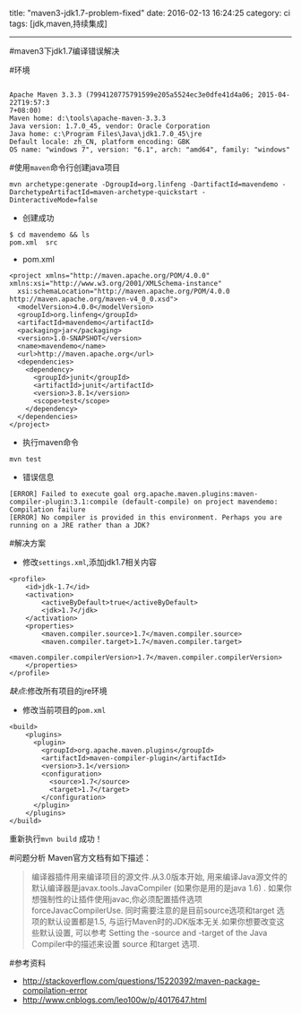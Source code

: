 title: "maven3-jdk1.7-problem-fixed"
date: 2016-02-13 16:24:25
category: ci
tags: [jdk,maven,持续集成]

---

#maven3下jdk1.7编译错误解决

#环境
```

Apache Maven 3.3.3 (7994120775791599e205a5524ec3e0dfe41d4a06; 2015-04-22T19:57:3
7+08:00)
Maven home: d:\tools\apache-maven-3.3.3
Java version: 1.7.0_45, vendor: Oracle Corporation
Java home: c:\Program Files\Java\jdk1.7.0_45\jre
Default locale: zh_CN, platform encoding: GBK
OS name: "windows 7", version: "6.1", arch: "amd64", family: "windows"

```
#使用`maven`命令行创建java项目
```
mvn archetype:generate -DgroupId=org.linfeng -DartifactId=mavendemo -DarchetypeArtifactId=maven-archetype-quickstart -DinteractiveMode=false
```

* 创建成功

```
$ cd mavendemo && ls
pom.xml  src
```

* pom.xml

```
<project xmlns="http://maven.apache.org/POM/4.0.0" xmlns:xsi="http://www.w3.org/2001/XMLSchema-instance"
  xsi:schemaLocation="http://maven.apache.org/POM/4.0.0 http://maven.apache.org/maven-v4_0_0.xsd">
  <modelVersion>4.0.0</modelVersion>
  <groupId>org.linfeng</groupId>
  <artifactId>mavendemo</artifactId>
  <packaging>jar</packaging>
  <version>1.0-SNAPSHOT</version>
  <name>mavendemo</name>
  <url>http://maven.apache.org</url>
  <dependencies>
    <dependency>
      <groupId>junit</groupId>
      <artifactId>junit</artifactId>
      <version>3.8.1</version>
      <scope>test</scope>
    </dependency>
  </dependencies>
</project>
```
* 执行maven命令

`mvn test`

* 错误信息

```
[ERROR] Failed to execute goal org.apache.maven.plugins:maven-compiler-plugin:3.1:compile (default-compile) on project mavendemo: Compilation failure
[ERROR] No compiler is provided in this environment. Perhaps you are running on a JRE rather than a JDK?

```

#解决方案

* 修改`settings.xml`,添加jdk1.7相关内容

```
<profile>
    <id>jdk-1.7</id>
    <activation>
        <activeByDefault>true</activeByDefault>
        <jdk>1.7</jdk>
    </activation>
    <properties>
        <maven.compiler.source>1.7</maven.compiler.source>
        <maven.compiler.target>1.7</maven.compiler.target>
        <maven.compiler.compilerVersion>1.7</maven.compiler.compilerVersion>
    </properties>
</profile>

```

*缺点*:修改所有项目的jre环境

* 修改当前项目的`pom.xml`

```
<build>
    <plugins>
      <plugin>
        <groupId>org.apache.maven.plugins</groupId>
        <artifactId>maven-compiler-plugin</artifactId>
        <version>3.1</version>
        <configuration>
          <source>1.7</source>
          <target>1.7</target>
        </configuration>
      </plugin>
    </plugins>
</build>
```
重新执行`mvn build` 成功！

#问题分析
Maven官方文档有如下描述：
> 编译器插件用来编译项目的源文件.从3.0版本开始, 用来编译Java源文件的默认编译器是javax.tools.JavaCompiler (如果你是用的是java 1.6) . 如果你想强制性的让插件使用javac,你必须配置插件选项 forceJavacCompilerUse.
同时需要注意的是目前source选项和target 选项的默认设置都是1.5, 与运行Maven时的JDK版本无关.如果你想要改变这些默认设置, 可以参考 Setting the -source and -target of the Java Compiler中的描述来设置 source 和target 选项.

#参考资料

* http://stackoverflow.com/questions/15220392/maven-package-compilation-error
* http://www.cnblogs.com/leo100w/p/4017647.html
